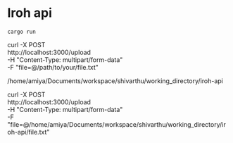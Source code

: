 

# Iroh api 

```
cargo run
```


curl -X POST \
  http://localhost:3000/upload \
  -H "Content-Type: multipart/form-data" \
  -F "file=@/path/to/your/file.txt"
  
  /home/amiya/Documents/workspace/shivarthu/working_directory/iroh-api
  
  curl -X POST \
  http://localhost:3000/upload \
  -H "Content-Type: multipart/form-data" \
  -F "file=@/home/amiya/Documents/workspace/shivarthu/working_directory/iroh-api/file.txt"

